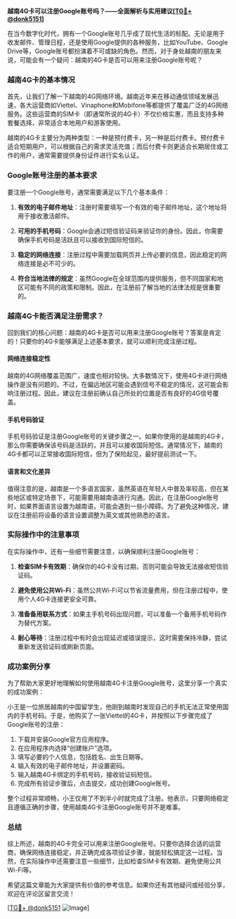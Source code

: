 **越南4G卡可以注册Google账号吗？——全面解析与实用建议[[TG💪+ @donk5151](https://t.me/s/donk5151)]**

在当今数字化时代，拥有一个Google账号几乎成了现代生活的标配。无论是用于收发邮件、管理日程，还是使用Google提供的各种服务，比如YouTube、Google Drive等，Google账号都扮演着不可或缺的角色。然而，对于身处越南的朋友来说，可能会有一个疑问：越南的4G卡是否可以用来注册Google账号呢？

### 越南4G卡的基本情况

首先，让我们了解一下越南的4G网络环境。越南近年来在移动通信领域发展迅速，各大运营商如Viettel、Vinaphone和Mobifone等都提供了覆盖广泛的4G网络服务。这些运营商的SIM卡（即通常所说的4G卡）不仅价格实惠，而且支持多种套餐选择，非常适合本地用户和游客使用。

越南的4G卡主要分为两种类型：一种是预付费卡，另一种是后付费卡。预付费卡适合短期用户，可以根据自己的需求灵活充值；而后付费卡则更适合长期居住或工作的用户，通常需要提供身份证件进行实名认证。

### Google账号注册的基本要求

要注册一个Google账号，通常需要满足以下几个基本条件：

1. **有效的电子邮件地址**：注册时需要填写一个有效的电子邮件地址，这个地址将用于接收激活邮件。
   
2. **可用的手机号码**：Google会通过短信验证码来验证你的身份。因此，你需要确保手机号码是活跃且可以接收到国际短信的。

3. **稳定的网络连接**：注册过程中需要加载网页并上传必要的信息，因此稳定的网络连接是必不可少的。

4. **符合当地法律的规定**：虽然Google在全球范围内提供服务，但不同国家和地区可能有不同的政策和限制。因此，在注册前了解当地的法律法规是很重要的。

### 越南4G卡能否满足注册需求？

回到我们的核心问题：越南的4G卡是否可以用来注册Google账号？答案是肯定的！只要你的4G卡能够满足上述基本要求，就可以顺利完成注册过程。

#### 网络连接稳定性

越南的4G网络覆盖范围广，速度也相对较快。大多数情况下，使用4G卡进行网络操作是没有问题的。不过，在偏远地区可能会遇到信号不稳定的情况，这可能会影响注册过程。因此，建议在注册前确认自己所处的位置是否有良好的4G信号覆盖。

#### 手机号码验证

手机号码验证是注册Google账号的关键步骤之一。如果你使用的是越南的4G卡，那么你需要确保该号码是活跃的，并且可以接收国际短信。通常情况下，越南的4G卡都可以正常接收国际短信，但为了保险起见，最好提前测试一下。

#### 语言和文化差异

值得注意的是，越南是一个多语言国家，虽然英语在年轻人中普及率较高，但在某些地区或特定场景下，可能需要用越南语进行沟通。因此，在注册Google账号时，如果界面语言设置为越南语，可能会遇到一些小障碍。为了避免这种情况，建议在注册前将设备的语言设置调整为英文或其他熟悉的语言。

### 实际操作中的注意事项

在实际操作中，还有一些细节需要注意，以确保顺利注册Google账号：

1. **检查SIM卡有效期**：确保你的4G卡没有过期，否则可能会导致无法接收短信验证码。

2. **避免使用公共Wi-Fi**：虽然公共Wi-Fi可以节省流量费用，但在注册过程中，使用个人4G卡连接更安全可靠。

3. **准备备用联系方式**：如果主手机号码出现问题，可以准备一个备用手机号码作为替代方案。

4. **耐心等待**：注册过程中有时会出现延迟或错误提示，这时需要保持冷静，尝试重新发送验证码或刷新页面。

### 成功案例分享

为了帮助大家更好地理解如何使用越南4G卡注册Google账号，这里分享一个真实的成功案例：

小王是一位旅居越南的中国留学生，他刚到越南时发现自己的手机无法正常使用国内的手机号码。于是，他购买了一张Viettel的4G卡，并按照以下步骤完成了Google账号的注册：

1. 下载并安装Google官方应用程序。
2. 在应用程序内选择“创建账户”选项。
3. 填写必要的个人信息，包括姓名、出生日期等。
4. 输入有效的电子邮件地址，并设置密码。
5. 输入越南4G卡绑定的手机号码，接收验证码短信。
6. 完成所有验证步骤后，点击提交，成功创建Google账号。

整个过程非常顺畅，小王仅用了不到半小时就完成了注册。他表示，只要网络稳定且遵循正确的步骤，使用越南4G卡注册Google账号并不是难事。

### 总结

综上所述，越南的4G卡完全可以用来注册Google账号。只要你选择合适的运营商，确保网络连接稳定，并正确完成各项验证步骤，就能轻松搞定这一过程。当然，在实际操作中还需要注意一些细节，比如检查SIM卡有效期、避免使用公共Wi-Fi等。

希望这篇文章能为大家提供有价值的参考信息。如果你还有其他疑问或经验分享，欢迎在评论区留言交流！

[[TG💪+ @donk5151](https://t.me/s/donk5151) ![Image](https://i.postimg.cc/rwNCRYN7/Snipaste-2025-04-30-17-27-05.png)]